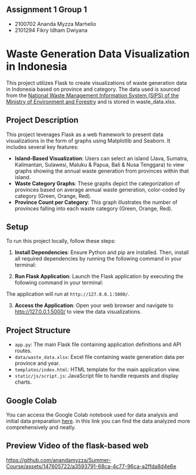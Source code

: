 ## Assignment 1 Group 1
- 2100702 Ananda Myzza Marhelio
- 2101294 Fikry Idham Dwiyana

# Waste Generation Data Visualization in Indonesia

This project utilizes Flask to create visualizations of waste generation data in Indonesia based on province and category. The data used is sourced from the [National Waste Management Information System (SIPS) of the Ministry of Environment and Forestry](https://sipsn.menlhk.go.id/sipsn/public/data/timbulan) and is stored in waste_data.xlsx.

## Project Description

This project leverages Flask as a web framework to present data visualizations in the form of graphs using Matplotlib and Seaborn. It includes several key features:

- **Island-Based Visualization**: Users can select an island (Java, Sumatra, Kalimantan, Sulawesi, Maluku & Papua, Bali & Nusa Tenggara) to view graphs showing the annual waste generation from provinces within that island.
- **Waste Category Graphs**: These graphs depict the categorization of provinces based on average annual waste generation, color-coded by category (Green, Orange, Red).
- **Province Count per Category**: This graph illustrates the number of provinces falling into each waste category (Green, Orange, Red).

## Setup

To run this project locally, follow these steps:

1. **Install Dependencies**:
   Ensure Python and pip are installed. Then, install all required dependencies by running the following command in your terminal:

2. **Run Flask Application**:
Launch the Flask application by executing the following command in your terminal:

The application will run at `http://127.0.0.1:5000/`.

3. **Access the Application**:
Open your web browser and navigate to http://127.0.0.1:5000/ to view the data visualizations.

## Project Structure

- `app.py`: The main Flask file containing application definitions and API routes.
- `data/waste_data.xlsx`: Excel file containing waste generation data per province and year.
- `templates/index.html`: HTML template for the main application view.
- `static/js/script.js`: JavaScript file to handle requests and display charts.

## Google Colab

You can access the Google Colab notebook used for data analysis and initial data preparation [here](https://colab.research.google.com/drive/1tfkHJZSyuctcJet-qifhphA6F3sZiqw0?usp=sharing). in this link you can find the data analyzed more comprehensively and neatly.

## Preview Video of the flask-based web

https://github.com/anandamyzza/Summer-Course/assets/147605722/a3593791-68ca-4c77-96ca-a2ffda8d4e6e


